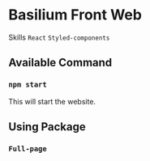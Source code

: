 # Basilium Front Web

Skills
`React`
`Styled-components`

## Available Command

### `npm start`

This will start the website.

## Using Package

### `Full-page`
